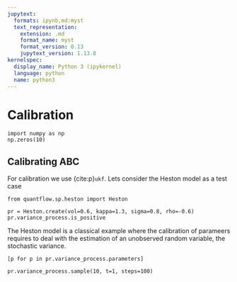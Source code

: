 ```yaml
---
jupytext:
  formats: ipynb,md:myst
  text_representation:
    extension: .md
    format_name: myst
    format_version: 0.13
    jupytext_version: 1.13.8
kernelspec:
  display_name: Python 3 (ipykernel)
  language: python
  name: python3
---
```


# Calibration


```{code-cell} ipython3
import numpy as np
np.zeros(10)
```

## Calibrating ABC

For calibration we use {cite:p}`ukf`.
Lets consider the Heston model as a test case

```{code-cell} ipython3
from quantflow.sp.heston import Heston

pr = Heston.create(vol=0.6, kappa=1.3, sigma=0.8, rho=-0.6)
pr.variance_process.is_positive
```

The Heston model is a classical example where the calibration of parameers requires to deal with the estimation of an unobserved random variable, the stochastic variance.

```{code-cell} ipython3
[p for p in pr.variance_process.parameters]
```

```{code-cell} ipython3
pr.variance_process.sample(10, t=1, steps=100)
```

```{code-cell} ipython3

```
